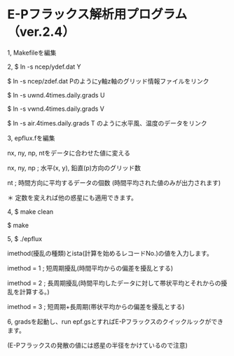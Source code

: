 # E-Pフラックス解析用プログラム（ver.2.4）

1, Makefileを編集

2, $ ln -s ncep/ydef.dat Y

   $ ln -s ncep/zdef.dat Pのようにy軸z軸のグリッド情報ファイルをリンク

   $ ln -s uwnd.4times.daily.grads U 

   $ ln -s vwnd.4times.daily.grads V

   $ ln -s air.4times.daily.grads T のように水平風、温度のデータをリンク

3, epflux.fを編集

   nx, ny, np, ntをデータに合わせた値に変える

   nx, ny, np ; 水平(x, y), 鉛直(p)方向のグリッド数

   nt ; 時間方向に平均するデータの個数  (時間平均された値のみが出力されます)
   
＊ 定数を変えれば他の惑星にも適用できます。

4, $ make clean

   $ make

5, $ ./epflux

   imethod(擾乱の種類)とista(計算を始めるレコードNo.)の値を入力します。 

   imethod = 1 ;  短周期擾乱(時間平均からの偏差を擾乱とする)

   imethod = 2 ;  長周期擾乱(時間平均したデータに対して帯状平均とそれからの擾乱を計算する。)
   
   imethod = 3 ;  短周期+長周期(帯状平均からの偏差を擾乱とする)

6, gradsを起動し、run epf.gsとすればE-Pフラックスのクイックルックができます。
  
   (E-Pフラックスの発散の値には惑星の半径をかけているので注意)

